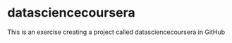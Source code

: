 datasciencecoursera
===================

This is an exercise creating a project called datasciencecoursera in GitHub
